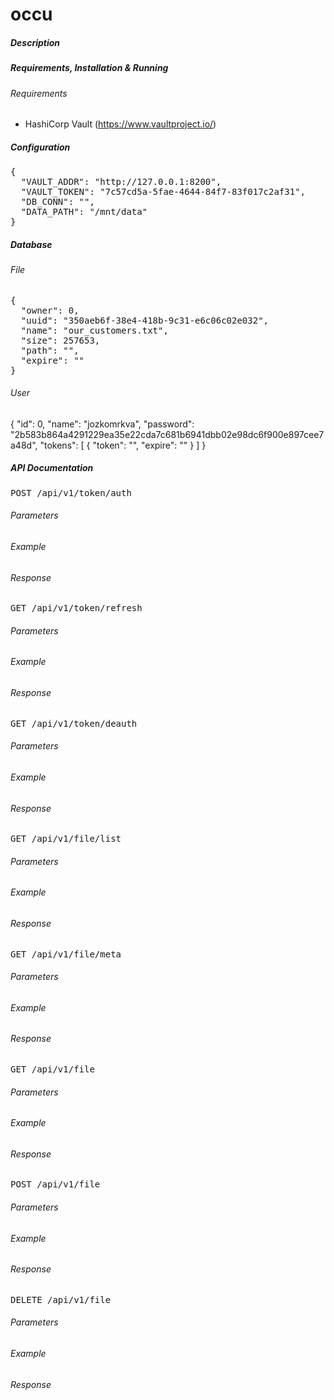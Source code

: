 # occu

##### Description #####

##### Requirements, Installation & Running #####
###### Requirements ######
- HashiCorp Vault (https://www.vaultproject.io/)

##### Configuration #####

<pre>
{
  "VAULT_ADDR": "http://127.0.0.1:8200",
  "VAULT_TOKEN": "7c57cd5a-5fae-4644-84f7-83f017c2af31",
  "DB_CONN": "",
  "DATA_PATH": "/mnt/data"
}
</pre>

##### Database #####

###### File ######
<pre>
{
  "owner": 0,
  "uuid": "350aeb6f-38e4-418b-9c31-e6c06c02e032",
  "name": "our_customers.txt",
  "size": 257653,
  "path": "",
  "expire": ""
}
</pre>

###### User ######
{
  "id": 0,
  "name": "jozkomrkva",
  "password": "2b583b864a4291229ea35e22cda7c681b6941dbb02e98dc6f900e897cee7a48d",
  "tokens": [
    {
      "token": "",
      "expire": ""
    }
  ]
}

##### API Documentation #####

<pre>
POST /api/v1/token/auth
</pre>

###### Parameters ######

###### Example ######

###### Response ######

<pre>
GET /api/v1/token/refresh
</pre>

###### Parameters ######

###### Example ######

###### Response ######

<pre>
GET /api/v1/token/deauth
</pre>

###### Parameters ######

###### Example ######

###### Response ######


<pre>
GET /api/v1/file/list
</pre>

###### Parameters ######

###### Example ######

###### Response ######

<pre>
GET /api/v1/file/meta
</pre>

###### Parameters ######

###### Example ######

###### Response ######

<pre>
GET /api/v1/file
</pre>

###### Parameters ######

###### Example ######

###### Response ######

<pre>
POST /api/v1/file
</pre>

###### Parameters ######

###### Example ######

###### Response ######

<pre>
DELETE /api/v1/file
</pre>

###### Parameters ######

###### Example ######

###### Response ######
